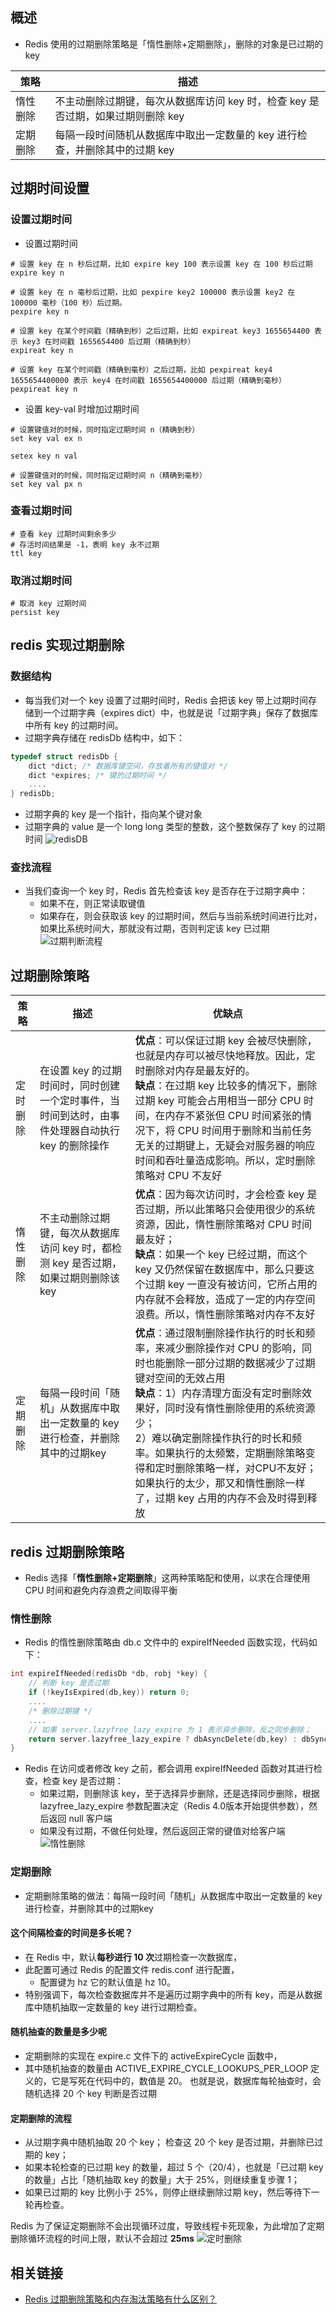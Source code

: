 ## 概述
- Redis 使用的过期删除策略是「惰性删除+定期删除」，删除的对象是已过期的 key

| 策略         | 描述                                                         |
| ------------ | ------------------------------------------------------------ |
| 惰性删除     | 不主动删除过期键，每次从数据库访问 key 时，检查 key 是否过期，如果过期则删除 key |
| 定期删除     | 每隔一段时间随机从数据库中取出一定数量的 key 进行检查，并删除其中的过期 key |

## 过期时间设置
### 设置过期时间
- 设置过期时间
```shell
# 设置 key 在 n 秒后过期，比如 expire key 100 表示设置 key 在 100 秒后过期
expire key n

# 设置 key 在 n 毫秒后过期，比如 pexpire key2 100000 表示设置 key2 在 100000 毫秒（100 秒）后过期。
pexpire key n

# 设置 key 在某个时间戳（精确到秒）之后过期，比如 expireat key3 1655654400 表示 key3 在时间戳 1655654400 后过期（精确到秒）
expireat key n

# 设置 key 在某个时间戳（精确到毫秒）之后过期，比如 pexpireat key4 1655654400000 表示 key4 在时间戳 1655654400000 后过期（精确到毫秒）
pexpireat key n
```

- 设置 key-val 时增加过期时间

```shell
# 设置键值对的时候，同时指定过期时间 n（精确到秒）
set key val ex n

setex key n val

# 设置键值对的时候，同时指定过期时间 n（精确到毫秒）
set key val px n
```

### 查看过期时间
```shell
# 查看 key 过期时间剩余多少
# 存活时间结果是 -1，表明 key 永不过期
ttl key
```

### 取消过期时间
```shell
# 取消 key 过期时间
persist key
```

## redis 实现过期删除
### 数据结构
- 每当我们对一个 key 设置了过期时间时，Redis 会把该 key 带上过期时间存储到一个过期字典（expires dict）中，也就是说「过期字典」保存了数据库中所有 key 的过期时间。 
- 过期字典存储在 redisDb 结构中，如下：

```c
typedef struct redisDb { 
    dict *dict; /* 数据库键空间，存放着所有的键值对 */ 
    dict *expires; /* 键的过期时间 */ 
    .... 
} redisDb;
```
- 过期字典的 key 是一个指针，指向某个键对象
- 过期字典的 value 是一个 long long 类型的整数，这个整数保存了 key 的过期时间
![redisDB](images/%E8%BF%87%E6%9C%9F%E5%AD%97%E5%85%B8%E6%95%B0%E6%8D%AE%E7%BB%93%E6%9E%84.webp)

### 查找流程
- 当我们查询一个 key 时，Redis 首先检查该 key 是否存在于过期字典中：
  - 如果不在，则正常读取键值
  - 如果存在，则会获取该 key 的过期时间，然后与当前系统时间进行比对，如果比系统时间大，那就没有过期，否则判定该 key 已过期
![过期判断流程](images/%E8%BF%87%E6%9C%9F%E5%88%A4%E6%96%AD%E6%B5%81%E7%A8%8B.webp)

## 过期删除策略
| 策略         | 描述                                                         | 优缺点                                                      |
| ------------ | ------------------------------------------------------------ | ----------------------------------------------------------- |
| 定时删除 | 在设置 key 的过期时间时，同时创建一个定时事件，当时间到达时，由事件处理器自动执行 key 的删除操作 | **优点**：可以保证过期 key 会被尽快删除，也就是内存可以被尽快地释放。因此，定时删除对内存是最友好的。<br>**缺点**：在过期 key 比较多的情况下，删除过期 key 可能会占用相当一部分 CPU 时间，在内存不紧张但 CPU 时间紧张的情况下，将 CPU 时间用于删除和当前任务无关的过期键上，无疑会对服务器的响应时间和吞吐量造成影响。所以，定时删除策略对 CPU 不友好|
| 惰性删除 | 不主动删除过期键，每次从数据库访问 key 时，都检测 key 是否过期，如果过期则删除该 key| **优点**：因为每次访问时，才会检查 key 是否过期，所以此策略只会使用很少的系统资源，因此，惰性删除策略对 CPU 时间最友好；<br>**缺点**：如果一个 key 已经过期，而这个 key 又仍然保留在数据库中，那么只要这个过期 key 一直没有被访问，它所占用的内存就不会释放，造成了一定的内存空间浪费。所以，惰性删除策略对内存不友好|
| 定期删除 | 每隔一段时间「随机」从数据库中取出一定数量的 key 进行检查，并删除其中的过期key | **优点**：通过限制删除操作执行的时长和频率，来减少删除操作对 CPU 的影响，同时也能删除一部分过期的数据减少了过期键对空间的无效占用 <br>**缺点**：1）内存清理方面没有定时删除效果好，同时没有惰性删除使用的系统资源少；<br>2）难以确定删除操作执行的时长和频率。如果执行的太频繁，定期删除策略变得和定时删除策略一样，对CPU不友好；如果执行的太少，那又和惰性删除一样了，过期 key 占用的内存不会及时得到释放|

## redis 过期删除策略
- Redis 选择「**惰性删除+定期删除**」这两种策略配和使用，以求在合理使用 CPU 时间和避免内存浪费之间取得平衡
### 惰性删除
- Redis 的惰性删除策略由 db.c 文件中的 expireIfNeeded 函数实现，代码如下：
```c
int expireIfNeeded(redisDb *db, robj *key) { 
    // 判断 key 是否过期 
    if (!keyIsExpired(db,key)) return 0; 
    .... 
    /* 删除过期键 */ 
    .... 
    // 如果 server.lazyfree_lazy_expire 为 1 表示异步删除，反之同步删除； 
    return server.lazyfree_lazy_expire ? dbAsyncDelete(db,key) : dbSyncDelete(db,key); 
}
```
- Redis 在访问或者修改 key 之前，都会调用 expireIfNeeded 函数对其进行检查，检查 key 是否过期：
  - 如果过期，则删除该 key，至于选择异步删除，还是选择同步删除，根据 lazyfree_lazy_expire 参数配置决定（Redis 4.0版本开始提供参数），然后返回 null 客户端
  - 如果没有过期，不做任何处理，然后返回正常的键值对给客户端
![惰性删除](images/redis-%E6%83%B0%E6%80%A7%E5%88%A0%E9%99%A4.webp)

### 定期删除
- 定期删除策略的做法：每隔一段时间「随机」从数据库中取出一定数量的 key 进行检查，并删除其中的过期key
#### 这个间隔检查的时间是多长呢？
- 在 Redis 中，默认**每秒进行 10 次**过期检查一次数据库，
- 此配置可通过 Redis 的配置文件 redis.conf 进行配置，
  - 配置键为 hz 它的默认值是 hz 10。 
- 特别强调下，每次检查数据库并不是遍历过期字典中的所有 key，而是从数据库中随机抽取一定数量的 key 进行过期检查。

#### 随机抽查的数量是多少呢
- 定期删除的实现在 expire.c 文件下的 activeExpireCycle 函数中，
- 其中随机抽查的数量由 ACTIVE_EXPIRE_CYCLE_LOOKUPS_PER_LOOP 定义的，它是写死在代码中的，数值是 20。 也就是说，数据库每轮抽查时，会随机选择 20 个 key 判断是否过期

#### 定期删除的流程
- 从过期字典中随机抽取 20 个 key； 检查这 20 个 key 是否过期，并删除已过期的 key； 
- 如果本轮检查的已过期 key 的数量，超过 5 个（20/4），也就是「已过期 key 的数量」占比「随机抽取 key 的数量」大于 25%，则继续重复步骤 1；
- 如果已过期的 key 比例小于 25%，则停止继续删除过期 key，然后等待下一轮再检查。

Redis 为了保证定期删除不会出现循环过度，导致线程卡死现象，为此增加了定期删除循环流程的时间上限，默认不会超过 **25ms**
![定时删除](images/redis-%E5%AE%9A%E6%97%B6%E5%88%A0%E9%99%A4%E6%B5%81%E7%A8%8B.webp)

## 相关链接
- [Redis 过期删除策略和内存淘汰策略有什么区别？](https://www.xiaolincoding.com/redis/module/strategy.html#%E8%BF%87%E6%9C%9F%E5%88%A0%E9%99%A4%E7%AD%96%E7%95%A5)
